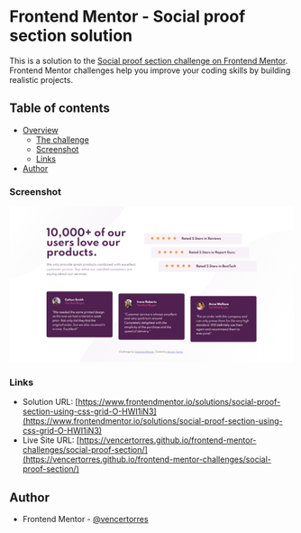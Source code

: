 # Frontend Mentor - Social proof section solution

This is a solution to the [Social proof section challenge on Frontend Mentor](https://www.frontendmentor.io/challenges/social-proof-section-6e0qTv_bA). Frontend Mentor challenges help you improve your coding skills by building realistic projects. 

## Table of contents

- [Overview](#overview)
  - [The challenge](#the-challenge)
  - [Screenshot](#screenshot)
  - [Links](#links)
- [Author](#author)

### Screenshot

![](screenshot.png)

### Links

- Solution URL: [https://www.frontendmentor.io/solutions/social-proof-section-using-css-grid-O-HWI1iN3](https://www.frontendmentor.io/solutions/social-proof-section-using-css-grid-O-HWI1iN3)
- Live Site URL: [https://vencertorres.github.io/frontend-mentor-challenges/social-proof-section/](https://vencertorres.github.io/frontend-mentor-challenges/social-proof-section/)

## Author

- Frontend Mentor - [@vencertorres](https://www.frontendmentor.io/profile/vencertorres)